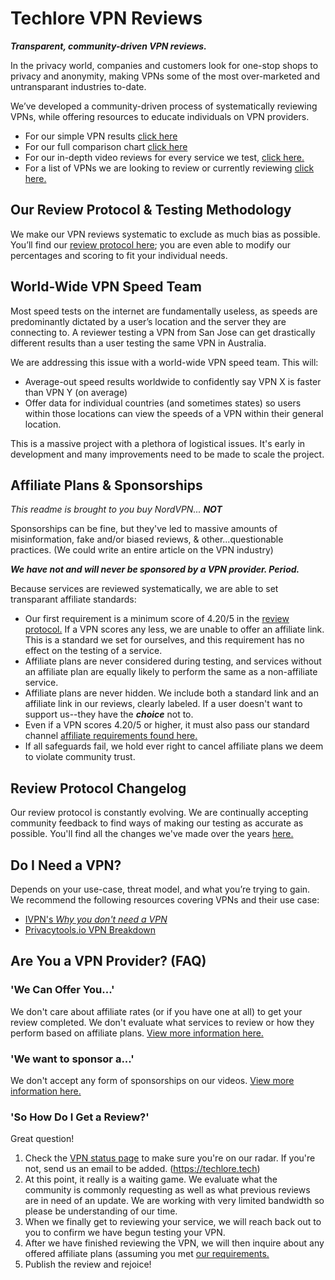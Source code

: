 # Techlore VPN Reviews
***Transparent, community-driven VPN reviews.***

In the privacy world, companies and customers look for one-stop shops to privacy and anonymity, making VPNs some of the most over-marketed and untransparant industries to-date.

We’ve developed a community-driven process of systematically reviewing VPNs, while offering resources to educate individuals on VPN providers.

- For our simple VPN results [click here](https://github.com/techlore-official/VPN-reviews/blob/master/simple-VPN-chart.csv)
- For our full comparison chart [click here](https://github.com/techlore-official/VPN-reviews/blob/master/complete-VPN-chart.csv)
- For our in-depth video reviews for every service we test, [click here.](https://www.youtube.com/playlist?list=PL3KeV6Ui_4CYTOvbZrElePOSJZAUlx2Yr)
- For a list of VPNs we are looking to review or currently reviewing [click here.](https://github.com/techlore-official/VPN-reviews/blob/master/status.md)

## Our Review Protocol & Testing Methodology
We make our VPN reviews systematic to exclude as much bias as possible. You’ll find our [review protocol here](https://github.com/techlore-official/VPN-reviews/blob/master/review-protocol.md); you are even able to modify our percentages and scoring to fit your individual needs.

## World-Wide VPN Speed Team
Most speed tests on the internet are fundamentally useless, as speeds are predominantly dictated by a user’s location and the server they are connecting to. A reviewer testing a VPN from San Jose can get drastically different results than a user testing the same VPN in Australia.

We are addressing this issue with a world-wide VPN speed team. This will:
* Average-out speed results worldwide to confidently say VPN X is faster than VPN Y (on average)
* Offer data for individual countries (and sometimes states) so users within those locations can view the speeds of a VPN within their general location. 

This is a massive project with a plethora of logistical issues. It's early in development and many improvements need to be made to scale the project.

## Affiliate Plans & Sponsorships
*This readme is brought to you buy NordVPN...* ***NOT***

Sponsorships can be fine, but they've led to massive amounts of misinformation, fake and/or biased reviews, & other...questionable practices. (We could write an entire article on the VPN industry)


***We have not and will never be sponsored by a VPN provider. Period.***


Because services are reviewed systematically, we are able to set transparant affiliate standards:
* Our first requirement is a minimum score of 4.20/5 in the [review protocol.](https://github.com/techlore-official/VPN-reviews/blob/master/review-protocol.md) If a VPN scores any less, we are unable to offer an affiliate link. This is a standard we set for ourselves, and this requirement has no effect on the testing of a service.
* Affiliate plans are never considered during testing, and services without an affiliate plan are equally likely to perform the same as a non-affiliate service.
* Affiliate plans are never hidden. We include both a standard link and an affiliate link in our reviews, clearly labeled. If a user doesn't want to support us--they have the ***choice*** not to. 
* Even if a VPN scores 4.20/5 or higher, it must also pass our standard channel [affiliate requirements found here.](https://github.com/techlore-official/YT-channel/blob/master/affiliates.md)
* If all safeguards fail, we hold ever right to cancel affiliate plans we deem to violate community trust. 

## Review Protocol Changelog
Our review protocol is constantly evolving. We are continually accepting community feedback to find ways of making our testing as accurate as possible. You'll find all the changes we've made over the years [here.](https://github.com/techlore-official/VPN-reviews/blob/master/review-protocol-changelog.md)

## Do I Need a VPN? 
Depends on your use-case, threat model, and what you’re trying to gain. We recommend the following resources covering VPNs and their use case:

* [IVPN's *Why you don't need a VPN*](https://www.ivpn.net/blog/why-you-dont-need-a-vpn/)
* [Privacytools.io VPN Breakdown](https://www.privacytools.io/providers/vpn/#info)

## Are You a VPN Provider? (FAQ)
### 'We Can Offer You...'
We don't care about affiliate rates (or if you have one at all) to get your review completed. We don't evaluate what services to review or how they perform based on affiliate plans. [View more information here.](https://github.com/techlore-official/VPN-reviews#affiliate-plans--sponsorships)

### 'We want to sponsor a...'
We don't accept any form of sponsorships on our videos. [View more information here.](https://github.com/techlore-official/VPN-reviews#affiliate-plans--sponsorships)

### 'So How Do I Get a Review?'
Great question!
1. Check the [VPN status page](https://github.com/techlore-official/VPN-reviews/blob/master/status.md) to make sure you're on our radar. If you're not, send us an email to be added. (https://techlore.tech)
2. At this point, it really is a waiting game. We evaluate what the community is commonly requesting as well as what previous reviews are in need of an update. We are working with very limited bandwidth so please be understanding of our time.
3. When we finally get to reviewing your service, we will reach back out to you to confirm we have begun testing your VPN.
4. After we have finished reviewing the VPN, we will then inquire about any offered affiliate plans (assuming you met [our requirements.](https://github.com/techlore-official/VPN-reviews#affiliate-plans--sponsorships)
5. Publish the review and rejoice!
